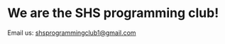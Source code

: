 # We are the SHS programming club!
Email us: [shsprogrammingclub1@gmail.com](mailto:shsprogrammingclub1@gmail.com)
